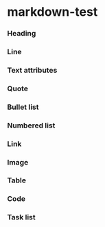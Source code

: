 # markdown-test

### Heading

### Line

### Text attributes

### Quote

### Bullet list

### Numbered list

### Link

### Image

### Table

### Code

### Task list

